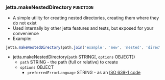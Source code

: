 ### jetta.makeNestedDirectory `FUNCTION`
  - A simple utility for creating nested directories, creating them where they do not exist
  - Used internally by other jetta features and tests, but exposed for your convenience
  - Example:
  ```js
  jetta.makeNestedDirectory(path.join('example', 'new', 'nested', 'directory'))
  ```

  - jetta.makeNestedDirectory(`path` STRING[, `options` OBJECT])
    - `path` STRING - the path (full or relative) to create
    - `options` OBJECT
      - `preferredErrorLanguage` STRING - as an [ISO 639-1 code](https://en.wikipedia.org/wiki/List_of_ISO_639-1_codes)
